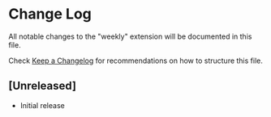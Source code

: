 # Change Log

All notable changes to the "weekly" extension will be documented in this file.

Check [Keep a Changelog](http://keepachangelog.com/) for recommendations on how to structure this file.

## [Unreleased]

- Initial release